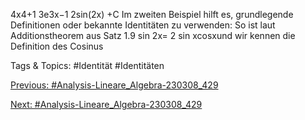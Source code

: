 4x4+1
3e3x−1
2sin(2x) +C
Im zweiten Beispiel hilft es, grundlegende Definitionen oder bekannte Identitäten zu verwenden: So ist
laut Additionstheorem aus Satz 1.9 sin 2x= 2 sin xcosxund wir kennen die Definition des Cosinus

   Tags & Topics:
   #Identität
   #Identitäten

[Previous: #Analysis-Lineare_Algebra-230308_429](Analysis-Lineare_Algebra-230308_429.md)

[Next: #Analysis-Lineare_Algebra-230308_429](Analysis-Lineare_Algebra-230308_429.md)
